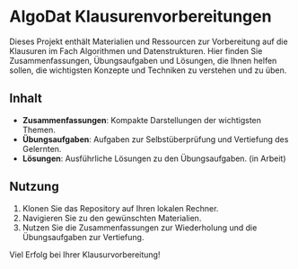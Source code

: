 # AlgoDat Klausurenvorbereitungen

Dieses Projekt enthält Materialien und Ressourcen zur Vorbereitung auf die Klausuren im Fach Algorithmen und Datenstrukturen. Hier finden Sie Zusammenfassungen, Übungsaufgaben und Lösungen, die Ihnen helfen sollen, die wichtigsten Konzepte und Techniken zu verstehen und zu üben.

## Inhalt

- **Zusammenfassungen**: Kompakte Darstellungen der wichtigsten Themen.
- **Übungsaufgaben**: Aufgaben zur Selbstüberprüfung und Vertiefung des Gelernten.
- **Lösungen**: Ausführliche Lösungen zu den Übungsaufgaben. (in Arbeit)

## Nutzung

1. Klonen Sie das Repository auf Ihren lokalen Rechner.
2. Navigieren Sie zu den gewünschten Materialien.
3. Nutzen Sie die Zusammenfassungen zur Wiederholung und die Übungsaufgaben zur Vertiefung.

Viel Erfolg bei Ihrer Klausurvorbereitung!